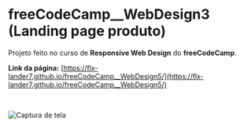# freeCodeCamp__WebDesign3 (Landing page produto)

Projeto feito no curso de __Responsive Web Design__ do __freeCodeCamp__.

__Link da página:__ [https://flx-lander7.github.io/freeCodeCamp__WebDesign5/](https://flx-lander7.github.io/freeCodeCamp__WebDesign5/)

<br>

![Captura de tela](https://raw.githubusercontent.com/flx-lander7/freeCodeCamp__WebDesign5/main/CapturaDeTela__freeCodeCamp-web5.png)
